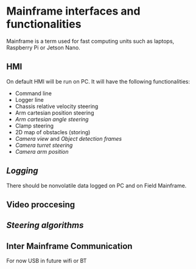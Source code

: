 # Mainframe interfaces and functionalities
Mainframe is a term used for fast computing units such as laptops, Raspberry Pi or Jetson Nano.

## HMI

On default HMI will be run on PC. It will have the following functionalities:
* Command line
* Logger line
* Chassis relative velocity steering
* Arm cartesian position steering
* _Arm cartesian angle steering_
* Clamp steering
* 2D map of obstacles (storing)
* _Camera view_ and _Object detection frames_
* _Camera turret steering_
* _Camera arm position_


## _Logging_
There should be nonvolatile data logged on PC and on Field Mainframe.


## Video proccesing


## _Steering algorithms_


## Inter Mainframe Communication
For now USB in future wifi or BT
